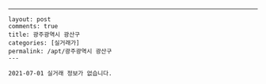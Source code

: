 ---
    layout: post
    comments: true
    title: 광주광역시 광산구
    categories: [실거래가]
    permalink: /apt/광주광역시 광산구
    ---

    2021-07-01 실거래 정보가 없습니다.

    